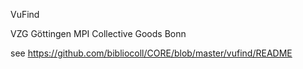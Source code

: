 VuFind 

VZG Göttingen
MPI Collective Goods Bonn

see https://github.com/bibliocoll/CORE/blob/master/vufind/README

